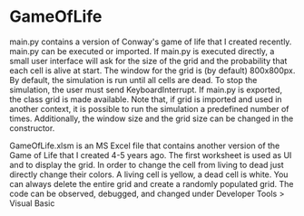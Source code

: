 # GameOfLife

main.py contains a version of Conway's game of life that I created recently.
main.py can be executed or imported.
If main.py is executed directly, a small user interface will ask for the size of the grid and the probability that each cell is alive at start.
The window for the grid is (by default) 800x800px.
By default, the simulation is run until all cells are dead. To stop the simulation, the user must send KeyboardInterrupt.
If main.py is exported, the class grid is made available.
Note that, if grid is imported and used in another context, it is possible to run the simulation a predefined number of times.
Additionally, the window size and the grid size can be changed in the constructor.

GameOfLife.xlsm is an MS Excel file that contains another version of the Game of Life that I created 4-5 years ago.
The first worksheet is used as UI and to display the grid.
In order to change the cell from living to dead just directly change their colors. A living cell is yellow, a dead cell is white.
You can always delete the entire grid and create a randomly populated grid.
The code can be observed, debugged, and changed under Developer Tools > Visual Basic 
